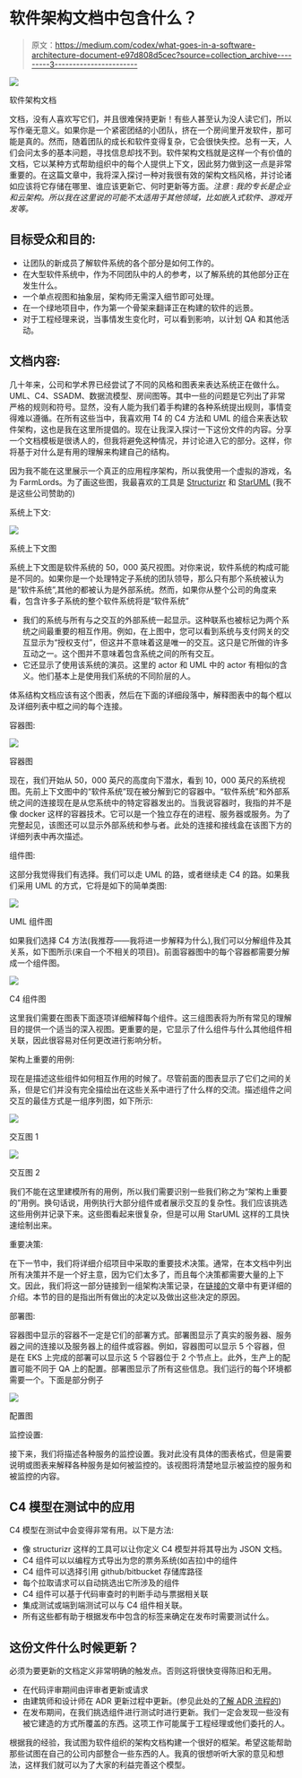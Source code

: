 # 软件架构文档中包含什么？

> 原文：<https://medium.com/codex/what-goes-in-a-software-architecture-document-e97d808d5cec?source=collection_archive---------3----------------------->

![](img/d6ec1801cd3b4863363a3aa439f82aa9.png)

软件架构文档

文档，没有人喜欢写它们，并且很难保持更新！有些人甚至认为没人读它们，所以写作毫无意义。如果你是一个紧密团结的小团队，挤在一个房间里开发软件，那可能是真的。然而，随着团队的成长和软件变得复杂，它会很快失控。总有一天，人们会问太多的基本问题，寻找信息却找不到。软件架构文档就是这样一个有价值的文档，它以某种方式帮助组织中的每个人提供上下文，因此努力做到这一点是非常重要的。在这篇文章中，我将深入探讨一种对我很有效的架构文档风格，并讨论诸如应该将它存储在哪里、谁应该更新它、何时更新等方面。*注意* : *我的专长是企业和云架构。所以我在这里说的可能不太适用于其他领域，比如嵌入式软件、游戏开发等。*

## 目标受众和目的:

*   让团队的新成员了解软件系统的各个部分是如何工作的。
*   在大型软件系统中，作为不同团队中的人的参考，以了解系统的其他部分正在发生什么。
*   一个单点视图和抽象层，架构师无需深入细节即可处理。
*   在一个绿地项目中，作为第一个骨架来翻译正在构建的软件的远景。
*   对于工程经理来说，当事情发生变化时，可以看到影响，以计划 QA 和其他活动。

## 文档内容:

几十年来，公司和学术界已经尝试了不同的风格和图表来表达系统正在做什么。UML、C4、SSADM、数据流模型、房间图等。其中一些的问题是它列出了非常严格的规则和符号。显然，没有人能为我们着手构建的各种系统提出规则，事情变得难以遵循。在所有这些当中，我喜欢用 T4 的 C4 方法和 UML 的组合来表达软件架构，这也是我在这里所提倡的。现在让我深入探讨一下这份文件的内容。分享一个文档模板是很诱人的，但我将避免这种情况，并讨论进入它的部分。这样，你将基于对什么是有用的理解来构建自己的结构。

因为我不能在这里展示一个真正的应用程序架构，所以我使用一个虚拟的游戏，名为 FarmLords。为了画这些图，我最喜欢的工具是 [Structurizr](https://structurizr.com/) 和 [StarUML](https://staruml.io/) (我不是这些公司赞助的)

系统上下文:

![](img/2b074cb1d3d5bf11cce17c72e6937c37.png)

系统上下文图

系统上下文图是软件系统的 50，000 英尺视图。对你来说，软件系统的构成可能是不同的。如果你是一个处理特定子系统的团队领导，那么只有那个系统被认为是“软件系统”,其他的都被认为是外部系统。然而，如果你从整个公司的角度来看，包含许多子系统的整个软件系统将是“软件系统”

*   我们的系统与所有与之交互的外部系统一起显示。这种联系也被标记为两个系统之间最重要的相互作用。例如，在上图中，您可以看到系统与支付网关的交互显示为“授权支付”，但这并不意味着这是唯一的交互。这只是它所做的许多互动之一。这个图并不意味着包含系统之间的所有交互。
*   它还显示了使用该系统的演员。这里的 actor 和 UML 中的 actor 有相似的含义。他们基本上是使用我们系统的不同阶层的人。

体系结构文档应该有这个图表，然后在下面的详细段落中，解释图表中的每个框以及详细列表中框之间的每个连接。

容器图:

![](img/8212a87ffe1a6fca3da87ff37dd3260f.png)

容器图

现在，我们开始从 50，000 英尺的高度向下潜水，看到 10，000 英尺的系统视图。先前上下文图中的“软件系统”现在被分解到它的容器中。“软件系统”和外部系统之间的连接现在是从您系统中的特定容器发出的。当我说容器时，我指的并不是像 docker 这样的容器技术。它可以是一个独立存在的进程、服务器或服务。为了完整起见，该图还可以显示外部系统和参与者。此处的连接和接线盒在该图下方的详细列表中再次描述。

组件图:

这部分我觉得我们有选择。我们可以走 UML 的路，或者继续走 C4 的路。如果我们采用 UML 的方式，它将是如下的简单类图:

![](img/8bbebf3cc0cfe9f2dccdea4977e323d8.png)

UML 组件图

如果我们选择 C4 方法(我推荐——我将进一步解释为什么),我们可以分解组件及其关系，如下图所示(来自一个不相关的项目)。前面容器图中的每个容器都需要分解成一个组件图。

![](img/5c2d3e13155c74b0065e2a9073a412fd.png)

C4 组件图

这里我们需要在图表下面逐项详细解释每个组件。这三组图表将为所有常见的理解目的提供一个适当的深入视图。更重要的是，它显示了什么组件与什么其他组件相关联，因此很容易对任何更改进行影响分析。

架构上重要的用例:

现在是描述这些组件如何相互作用的时候了。尽管前面的图表显示了它们之间的关系，但是它们并没有完全描绘出在这些关系中进行了什么样的交流。描述组件之间交互的最佳方式是一组序列图，如下所示:

![](img/66be0bf74ff57324f5c2b041fdd46c6d.png)

交互图 1

![](img/da8f94cc89d416d41cfb79393efe475a.png)

交互图 2

我们不能在这里建模所有的用例，所以我们需要识别一些我们称之为“架构上重要的”用例。换句话说，用例执行大部分组件或者展示交互的复杂性。我们应该挑选这些用例并记录下来。这些图看起来很复杂，但是可以用 StarUML 这样的工具快速绘制出来。

重要决策:

在下一节中，我们将详细介绍项目中采取的重要技术决策。通常，在本文档中列出所有决策并不是一个好主意，因为它们太多了，而且每个决策都需要大量的上下文。因此，我们将这一部分链接到一组架构决策记录，在[链接的](/@maruthijr/architecture-decision-records-7dff18f2a271)文章中有更详细的介绍。本节的目的是指出所有做出的决定以及做出这些决定的原因。

部署图:

容器图中显示的容器不一定是它们的部署方式。部署图显示了真实的服务器、服务器之间的连接以及服务器上的组件或容器。例如，容器图可以显示 5 个容器，但是在 EKS 上完成的部署可以显示这 5 个容器位于 2 个节点上。此外，生产上的配置可能不同于 QA 上的配置。部署图显示了所有这些信息。我们运行的每个环境都需要一个。下面是部分例子

![](img/2c06051aac7beb2bb3e639a67642ea8d.png)

配置图

监控设置:

接下来，我们将描述各种服务的监控设置。我对此没有具体的图表格式，但是需要说明或图表来解释各种服务是如何被监控的。该视图将清楚地显示被监控的服务和被监控的内容。

## C4 模型在测试中的应用

C4 模型在测试中会变得非常有用。以下是方法:

*   像 structurizr 这样的工具可以让你定义 C4 模型并将其导出为 JSON 文档。
*   C4 组件可以以编程方式导出为您的票务系统(如吉拉)中的组件
*   C4 组件可以选择引用 github/bitbucket 存储库路径
*   每个拉取请求可以自动挑选出它所涉及的组件
*   C4 组件可以基于代码审查时的判断手动与票据相关联
*   集成测试或端到端测试可以与 C4 组件相关联。
*   所有这些都有助于根据发布中包含的标签来确定在发布时需要测试什么。

## 这份文件什么时候更新？

必须为要更新的文档定义非常明确的触发点。否则这将很快变得陈旧和无用。

*   在代码评审期间由评审者更新或请求
*   由建筑师和设计师在 ADR 更新过程中更新。(参见此处的[了解 ADR 流程的](/@maruthijr/architecture-decision-records-7dff18f2a271))
*   在发布期间，在我们挑选组件进行测试时进行更新。我们一定会发现一些没有被它建造的方式所覆盖的东西。这项工作可能属于工程经理或他们委托的人。

根据我的经验，我试图为软件组织的架构文档构建一个很好的框架。希望这能帮助那些试图在自己的公司内部整合一些东西的人。我真的很想听听大家的意见和想法，这样我们就可以为了大家的利益完善这个模型。